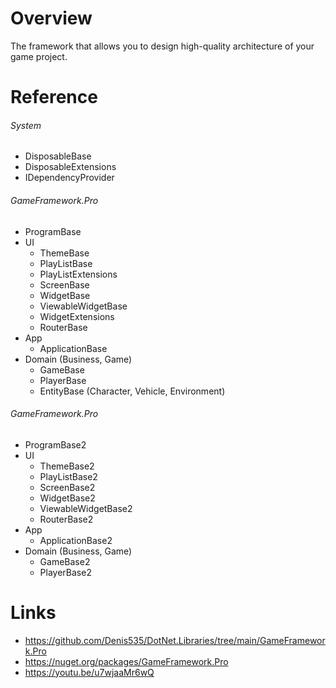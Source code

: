 # Overview

The framework that allows you to design high-quality architecture of your game project.

# Reference

###### System

- DisposableBase
- DisposableExtensions
- IDependencyProvider

###### GameFramework.Pro

- ProgramBase
- UI
    - ThemeBase
    - PlayListBase
    - PlayListExtensions
    - ScreenBase
    - WidgetBase
    - ViewableWidgetBase
    - WidgetExtensions
    - RouterBase
- App
    - ApplicationBase
- Domain (Business, Game)
    - GameBase
    - PlayerBase
    - EntityBase (Character, Vehicle, Environment)

###### GameFramework.Pro

- ProgramBase2
- UI
    - ThemeBase2
    - PlayListBase2
    - ScreenBase2
    - WidgetBase2
    - ViewableWidgetBase2
    - RouterBase2
- App
    - ApplicationBase2
- Domain (Business, Game)
    - GameBase2
    - PlayerBase2

# Links

- https://github.com/Denis535/DotNet.Libraries/tree/main/GameFramework.Pro
- https://nuget.org/packages/GameFramework.Pro
- https://youtu.be/u7wjaaMr6wQ